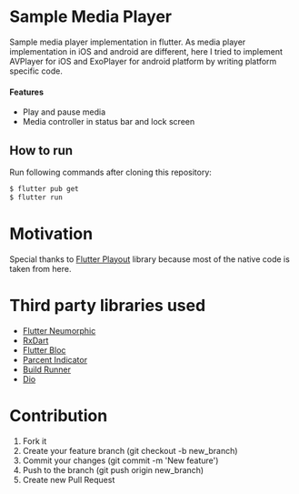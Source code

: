 # Sample Media Player

Sample media player implementation in flutter. As media player implementation in iOS and android are different, here I tried to implement AVPlayer for iOS and ExoPlayer for android platform by writing platform specific code.

#### Features
- Play and pause media
- Media controller in status bar and lock screen

## How to run
Run following commands after cloning this repository:
```sh
$ flutter pub get
$ flutter run
```

# Motivation
Special thanks to [Flutter Playout](https://pub.dev/packages/flutter_playout) library because most of the native code is taken from here.

# Third party libraries used
- [Flutter Neumorphic](https://pub.dev/packages/flutter_neumorphic)
- [RxDart](https://pub.dev/packages/rxdart)
- [Flutter Bloc](https://pub.dev/packages/flutter_bloc)
- [Parcent Indicator](https://pub.dev/packages/percent_indicator)
- [Build Runner](https://pub.dev/packages/build_runner)
- [Dio](https://pub.dev/packages/dio)


# Contribution
1. Fork it
2. Create your feature branch (git checkout -b new_branch)
3. Commit your changes (git commit -m 'New feature')
4. Push to the branch (git push origin new_branch)
5. Create new Pull Request